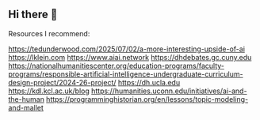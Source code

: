 ## Hi there 👋

<!--
**Jupiter-Optimus/Jupiter-Optimus** is a ✨ _special_ ✨ repository because its `README.md` (this file) appears on your GitHub profile.

Here are some ideas to get you started:

- 🔭 I’m currently working on ...
- 🌱 I’m currently learning ...
- 👯 I’m looking to collaborate on ...
- 🤔 I’m looking for help with ...
- 💬 Ask me about ...
- 📫 How to reach me: ...
- 😄 Pronouns: ...
- ⚡ Fun fact: ...
--> Resources I recommend:
https://tedunderwood.com/2025/07/02/a-more-interesting-upside-of-ai
https://lklein.com
https://www.aiai.network
https://dhdebates.gc.cuny.edu
https://nationalhumanitiescenter.org/education-programs/faculty-programs/responsible-artificial-intelligence-undergraduate-curriculum-design-project/2024-26-project/
https://dh.ucla.edu
https://kdl.kcl.ac.uk/blog
https://humanities.uconn.edu/initiatives/ai-and-the-human
https://programminghistorian.org/en/lessons/topic-modeling-and-mallet
